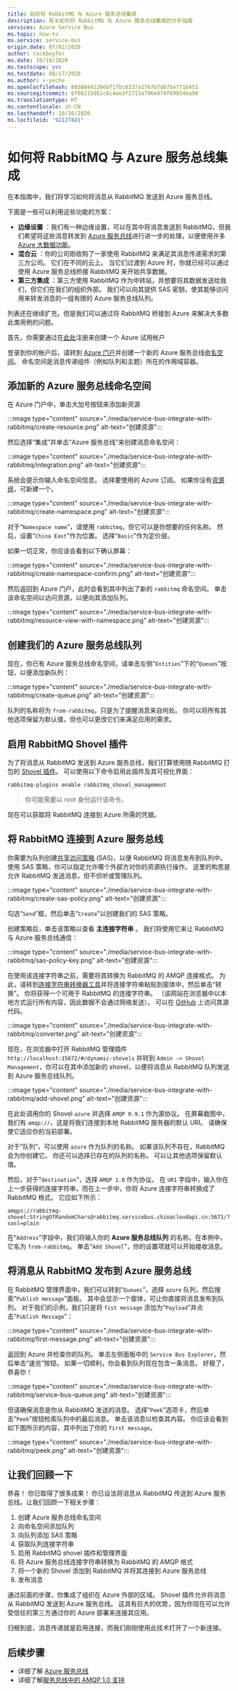 ```yaml
---
title: 如何将 RabbitMQ 与 Azure 服务总线集成
description: 有关如何将 RabbitMQ 与 Azure 服务总线集成的分步指南
services: Azure Service Bus
ms.topic: how-to
ms.service: service-bus
origin.date: 07/02/2020
author: rockboyfor
ms.date: 10/19/2020
ms.testscope: yes
ms.testdate: 08/17/2020
ms.author: v-yeche
ms.openlocfilehash: 893084422666f1fbc6337a1f67b7d675e771b451
ms.sourcegitcommit: 6f66215d61c6c4ee3f2713a796e074f69934ba98
ms.translationtype: HT
ms.contentlocale: zh-CN
ms.lasthandoff: 10/16/2020
ms.locfileid: "92127841"
---
```

<!--Verify Successfully-->
# <a name="how-to-integrate-rabbitmq-with-azure-service-bus"></a>如何将 RabbitMQ 与 Azure 服务总线集成

在本指南中，我们将学习如何将消息从 RabbitMQ 发送到 Azure 服务总线。

下面是一些可以利用这些功能的方案：

- **边缘设置** ：我们有一种边缘设置，可以在其中将消息发送到 RabbitMQ，但我们希望将这些消息转发到 [Azure 服务总线](./service-bus-messaging-overview.md)进行进一步的处理，以便使用许多 [Azure 大数据功能](https://docs.microsoft.com/azure/architecture/guide/architecture-styles/big-data)。
- **混合云** ：你的公司刚收购了一家使用 RabbitMQ 来满足其消息传递需求的第三方公司。 它们在不同的云上。 当它们过渡到 Azure 时，你就已经可以通过使用 Azure 服务总线桥接 RabbitMQ 来开始共享数据。
- **第三方集成** ：第三方使用 RabbitMQ 作为中转站，并想要将其数据发送给我们，但它们在我们的组织外部。 我们可以向其提供 SAS 密钥，使其能够访问用来转发消息的一组有限的 Azure 服务总线队列。

列表还在继续扩充，但是我们可以通过将 RabbitMQ 桥接到 Azure 来解决大多数此类用例的问题。

首先，你需要通过在[此处](https://www.azure.cn/pricing/1rmb-trial/)注册来创建一个 Azure 试用帐户

登录到你的帐户后，请转到 [Azure 门户](https://portal.azure.cn/)并创建一个新的 Azure 服务总线[命名空间](./service-bus-create-namespace-portal.md)。 命名空间是消息传递组件（例如队列和主题）所在的作用域容器。

## <a name="adding-a-new-azure-service-bus-namespace"></a>添加新的 Azure 服务总线命名空间

在 Azure 门户中，单击大加号按钮来添加新资源

:::image type="content" source="./media/service-bus-integrate-with-rabbitmq/create-resource.png" alt-text="创建资源":::

然后选择“集成”并单击“Azure 服务总线”来创建消息命名空间：

:::image type="content" source="./media/service-bus-integrate-with-rabbitmq/integration.png" alt-text="创建资源":::

系统会提示你输入命名空间信息。 选择要使用的 Azure 订阅。 如果你没有[资源组](../azure-resource-manager/management/manage-resource-groups-portal.md)，可新建一个。

:::image type="content" source="./media/service-bus-integrate-with-rabbitmq/create-namespace.png" alt-text="创建资源":::

对于“`Namespace name`”，请使用 `rabbitmq`，但它可以是你想要的任何名称。 然后，设置“`China East`”作为位置。 选择“`Basic`”作为定价层。

如果一切正常，你应该会看到以下确认屏幕：

:::image type="content" source="./media/service-bus-integrate-with-rabbitmq/create-namespace-confirm.png" alt-text="创建资源":::

然后返回到 Azure 门户，此时会看到其中列出了新的 `rabbitmq` 命名空间。 单击该命名空间以访问资源，以便向其添加队列。

:::image type="content" source="./media/service-bus-integrate-with-rabbitmq/resource-view-with-namespace.png" alt-text="创建资源":::

## <a name="creating-our-azure-service-bus-queue"></a>创建我们的 Azure 服务总线队列

现在，你已有 Azure 服务总线命名空间，请单击左侧“`Entities`”下的“`Queues`”按钮，以便添加新队列：

:::image type="content" source="./media/service-bus-integrate-with-rabbitmq/create-queue.png" alt-text="创建资源":::

队列的名称将为 `from-rabbitmq`，只是为了提醒消息来自何处。 你可以将所有其他选项保留为默认值，但也可以更改它们来满足应用的需求。

## <a name="enabling-the-rabbitmq-shovel-plugin"></a>启用 RabbitMQ Shovel 插件

为了将消息从 RabbitMQ 发送到 Azure 服务总线，我们打算使用随 RabbitMQ 打包的 [Shovel 插件](https://www.rabbitmq.com/shovel.html)。 可以使用以下命令启用此插件及其可视化界面：

```bash
rabbitmq-plugins enable rabbitmq_shovel_management
```

>你可能需要以 root 身份运行该命令。

现在可以获取将 RabbitMQ 连接到 Azure 所需的凭据。

## <a name="connecting-rabbitmq-to-azure-service-bus"></a>将 RabbitMQ 连接到 Azure 服务总线

你需要为队列创建[共享访问策略](../storage/common/storage-sas-overview.md) (SAS)，以便 RabbitMQ 将消息发布到队列中。 使用 SAS 策略，你可以指定允许哪个外部方对你的资源执行操作。 这里的构思是允许 RabbitMQ 发送消息，但不侦听或管理队列。

:::image type="content" source="./media/service-bus-integrate-with-rabbitmq/create-sas-policy.png" alt-text="创建资源":::

勾选“`Send`”框，然后单击“`Create`”以创建我们的 SAS 策略。

创建策略后，单击该策略以查看 **主连接字符串** 。 我们将使用它来让 RabbitMQ 与 Azure 服务总线通信：

:::image type="content" source="./media/service-bus-integrate-with-rabbitmq/sas-policy-key.png" alt-text="创建资源":::

在使用该连接字符串之前，需要将其转换为 RabbitMQ 的 AMQP 连接格式。 为此，请转到[连接字符串转换器工具](https://red-mushroom-0f7446a0f.azurestaticapps.net/)并将连接字符串粘贴到窗体中，然后单击“转换”。 你将获得一个可用于 RabbitMQ 的连接字符串。 （该网站在浏览器中以本地方式运行所有内容，因此数据不会通过网络发送）。 可以在 [GitHub](https://github.com/videlalvaro/connstring_to_amqp) 上访问其源代码。

:::image type="content" source="./media/service-bus-integrate-with-rabbitmq/converter.png" alt-text="创建资源":::

现在，在浏览器中打开 RabbitMQ 管理插件 `http://localhost:15672/#/dynamic-shovels` 并转到 `Admin -> Shovel Management`，你可以在其中添加新的 shovel，以便将消息从 RabbitMQ 队列发送到 Azure 服务总线队列。

:::image type="content" source="./media/service-bus-integrate-with-rabbitmq/add-shovel.png" alt-text="创建资源":::

在此处调用你的 Shovel `azure` 并选择 `AMQP 0.9.1` 作为源协议。 在屏幕截图中，我们有 `amqp://`，这是将我们连接到本地 RabbitMQ 服务器的默认 URI。 请确保使它适应你的当前部署。

对于“队列”，可以使用 `azure` 作为队列的名称。 如果该队列不存在，RabbitMQ 会为你创建它。 你还可以选择已存在的队列的名称。 可以让其他选项保留默认值。

然后，对于“`destination`”，选择 `AMQP 1.0` 作为协议。 在 `URI` 字段中，输入你在上一步获得的连接字符串，而在上一步中，你将 Azure 连接字符串转换成了 RabbitMQ 格式。 它应如下所示：

```
amqps://rabbitmq-shovel:StringOfRandomChars@rabbitmq.servicebus.chinacloudapi.cn:5671/?sasl=plain
```

在“`Address`”字段中，我们将输入你的 **Azure 服务总线队列** 的名称。在本例中，它名为 `from-rabbitmq`。 单击“`Add Shovel`”，你的设置项就可以开始接收消息。

## <a name="publishing-messages-from-rabbitmq-to-azure-service-bus"></a>将消息从 RabbitMQ 发布到 Azure 服务总线

在 RabbitMQ 管理界面中，我们可以转到“`Queues`”，选择 `azure` 队列，然后搜索“`Publish message`”面板。 其中会显示一个窗体，可让你直接将消息发布到队列。 对于我们的示例，我们只是将 `fist message` 添加为“`Payload`”并点击“`Publish Message`”：

:::image type="content" source="./media/service-bus-integrate-with-rabbitmq/first-message.png" alt-text="创建资源":::

返回到 Azure 并检查你的队列。 单击左侧面板中的 `Service Bus Explorer`，然后单击“速览”按钮。 如果一切顺利，你会看到队列现在包含一条消息。 好极了，恭喜你！

:::image type="content" source="./media/service-bus-integrate-with-rabbitmq/service-bus-queue.png" alt-text="创建资源":::

但请确保消息是你从 RabbitMQ 发送的消息。 选择“`Peek`”选项卡，然后单击“`Peek`”按钮检索队列中的最后消息。 单击该消息以检查其内容。 你应该会看到如下图所示的内容，其中列出了你的 `first message`。

:::image type="content" source="./media/service-bus-integrate-with-rabbitmq/peek.png" alt-text="创建资源":::

## <a name="lets-recap"></a>让我们回顾一下

恭喜！ 你已取得了很多成果！ 你已设法将消息从 RabbitMQ 传送到 Azure 服务总线。让我们回顾一下相关步骤：

1. 创建 Azure 服务总线命名空间
2. 向命名空间添加队列
3. 向队列添加 SAS 策略
4. 获取队列连接字符串
5. 启用 RabbitMQ shovel 插件和管理界面
6. 将 Azure 服务总线连接字符串转换为 RabbitMQ 的 AMQP 格式
7. 将一个新的 Shovel 添加到 RabbitMQ 并将其连接到 Azure 服务总线
8. 发布消息

通过前面的步骤，你集成了组织在 Azure 外部的区域。 Shovel 插件允许将消息从 RabbitMQ 发送到 Azure 服务总线。 这具有巨大的优势，因为你现在可以允许受信任的第三方通过你的 Azure 部署来连接其应用。

归根到底，消息传递就是启用连接，而我们刚刚使用此技术打开了一个新连接。

## <a name="next-steps"></a>后续步骤

- 详细了解 [Azure 服务总线](./service-bus-messaging-overview.md)
- 详细了解[服务总线中的 AMQP 1.0 支持](./service-bus-amqp-overview.md)

<!-- Update_Description: update meta properties, wording update, update link -->